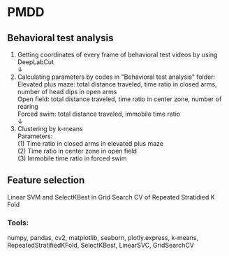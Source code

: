 # PMDD

## Behavioral test analysis
1. Getting coordinates of every frame of behavioral test videos by using DeepLabCut  
↓  
2. Calculating parameters by codes in "Behavioral test analysis" folder:  
Elevated plus maze: total distance traveled, time ratio in closed arms, number of head dips in open arms  
Open field: total distance traveled, time ratio in center zone, number of rearing  
Forced swim: total distance traveled, immobile time ratio  
↓  
3. Clustering by k-means  
Parameters:  
(1) Time ratio in closed arms in elevated plus maze  
(2) Time ratio in center zone in open field  
(3) Immobile time ratio in forced swim  
  
  
## Feature selection  
Linear SVM and SelectKBest in Grid Search CV of Repeated Stratidied K Fold  
  
### Tools:  
numpy, pandas, cv2, matplotlib, seaborn, plotly.express, k-means, RepeatedStratifiedKFold, SelectKBest, LinearSVC, GridSearchCV
